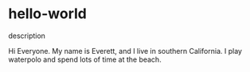 # hello-world
description


Hi Everyone. My name is Everett, and I live in southern California. I play waterpolo and spend lots of time at the beach.

